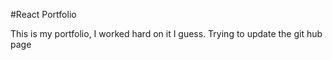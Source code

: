 #React Portfolio

This is my portfolio, I worked hard on it I guess.
Trying to update the git hub page 